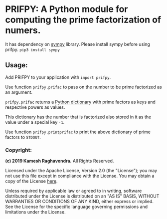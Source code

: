 # PRIFPY: A Python module for computing the prime factorization of numers.
It has dependency on [sympy](https://www.sympy.org/en/index.html) library. Please install sympy before using prifpy.
```pip3 install sympy```

## Usage:
Add PRIFPY to your application with `import prifpy`.

Use function `prifpy.prifac` to pass on the number to be prime factorized as an argument.

`prifpy.prifac` returns a [Python dictionary](https://docs.python.org/3.6/tutorial/datastructures.html#dictionaries) with prime factors as keys and respective powers as values.

This dictionary has the number that is factorized also stored in it as the value under a special key `-1`.

Use function `prifpy.printprifac` to print the above dictionary of prime factors to `STDOUT`.

### Copyright:
**(c) 2019 Kamesh Raghavendra.** All Rights Reserved.

Licensed under the Apache License, Version 2.0 (the "License"); you may
not use this file except in compliance with the License. You may obtain
a copy of the License [here](http://www.apache.org/licenses/LICENSE-2.0).

Unless required by applicable law or agreed to in writing, software
distributed under the License is distributed on an "AS IS" BASIS, WITHOUT
WARRANTIES OR CONDITIONS OF ANY KIND, either express or implied. See the
License for the specific language governing permissions and limitations
under the License.
